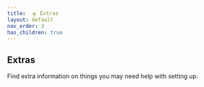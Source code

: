 ```yaml
---
title:  🛸 Extras
layout: default
nav_order: 3
has_children: true
---
```

## Extras

Find extra information on things you may need help with setting up.
